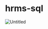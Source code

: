 # hrms-sql
![Untitled](https://user-images.githubusercontent.com/78684394/120099165-cc07d600-c142-11eb-8e46-600aab95eb3e.png)
